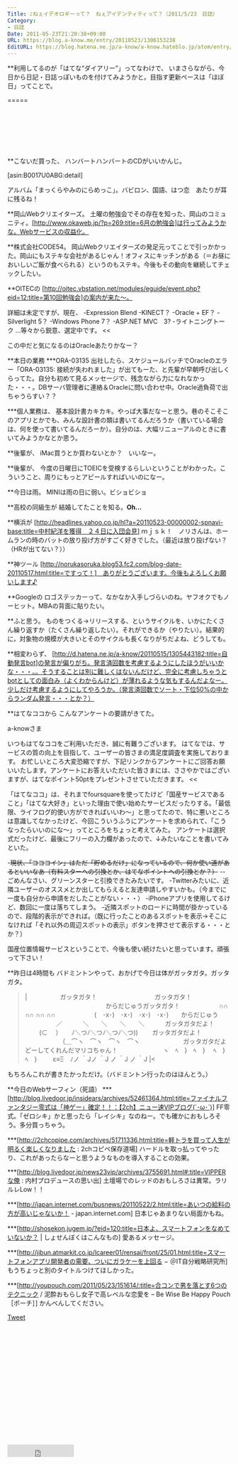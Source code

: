 ```yaml
---
Title: ♪ねぇイデオロギーって？　ねぇアイデンティティって？（2011/5/23　日誌）
Category:
- 日誌
Date: 2011-05-23T21:20:38+09:00
URL: https://blog.a-know.me/entry/20110523/1306153238
EditURL: https://blog.hatena.ne.jp/a-know/a-know.hateblo.jp/atom/entry/12921228815727979704
---
```


**利用してるのが「はてな“ダイアリー”」ってなわけで、
いまさらながら、今日から日記・日誌っぽいものを付けてみようかと。目指す更新ペースは「ほぼ日」ってことで。

=====

<script async src="//pagead2.googlesyndication.com/pagead/js/adsbygoogle.js"></script>
<!-- article-top -->
<ins class="adsbygoogle"
     style="display:inline-block;width:728px;height:90px"
     data-ad-client="ca-pub-3463034538369189"
     data-ad-slot="8367620130"></ins>
<script>
(adsbygoogle = window.adsbygoogle || []).push({});
</script>


**こないだ買った、
ハンバートハンバートのCDがいいかんじ。


[asin:B0017U0ABG:detail]


アルバム「まっくらやみのにらめっこ」。バビロン、国語、はつ恋　あたりが耳に残るね！


**岡山Webクリエイターズ。
土曜の勉強会でその存在を知った、岡山のコミュニティ。[http://www.okaweb.jp/?p=269:title=6月の勉強会]は行ってみようかな。Webサービスの収益化。


**株式会社CODE54。
岡山Webクリエイターズの発足元ってことで引っかかった。岡山にもステキな会社があるじゃん！オフィスにキッチンがある（＝お昼においしいご飯が食べられる）というのもステキ。今後もその動向を継続してチェックしたい。


**OITECの
[http://oitec.vbstation.net/modules/eguide/event.php?eid=12:title=第10回勉強会]の案内が来た〜。


>>
詳細は未定ですが、現在、
-Expression Blend
-KINECT？
-Oracle + EF？
-Silverlight 5？
-Windows Phone 7？
-ASP.NET MVC　3?
-ライトニングトーク
…等々から鋭意、選定中です。
<<


この中だと気になるのはOracleあたりかなー？


**本日の業務
***ORA-03135
出社したら、スケジュールバッチでOracleのエラー「ORA-03135: 接続が失われました」が出てもーた、と先輩が早朝呼び出しくらってた。自分も初めて見るメッセージで、残念ながら力になれなかった・・・。DBサーバ管理者に連絡＆Oracleに問い合わせ中。Oracle過負荷で出ちゃうらすい？？

***個人業務は、
基本設計書カキカキ。やっぱ大事だなーと思う。巷のそこそこのアプリとかでも、みんな設計書の類は書いてるんだろうか（書いている場合は、何を使って書いてるんだろーか）。自分のは、大幅リニューアルのときに書いてみようかなとか思う。


**後輩が、
iMac買うとか買わないとか？　いいなー。


**後輩が、
今度の日曜日にTOEICを受検するらしいということがわかった。こういうこと、周りにもっとアピールすればいいのになー。


**今日は雨。
MINIは雨の日に弱い。ビショビショ


**高校の同級生が
結婚してたことを知る。<span class="deco" style="font-weight:bold;">Oh...</span>


**横浜が
[http://headlines.yahoo.co.jp/hl?a=20110523-00000002-spnavi-base:title=中村紀洋を獲得　２４日に入団会見]
ｍｊｓｋ！　ノリさんは、ホームランの時のバットの放り投げ方がすごく好きでした。（最近は放り投げない？（HRが出てない？））


**神ツール
[http://norukasoruka.blog53.fc2.com/blog-date-20110517.html:title=ですって！]　ありがとうございます。今後もよろしくお願いします♪


**Googleの
ロゴステッカーって、なかなか入手しづらいのね。ヤフオクでもノーヒット。MBAの背面に貼りたい。


**ふと思う。
ものをつくる→リリースする、というサイクルを、いかにたくさん繰り返すか（たくさん繰り返したい）。それができるか（やりたい）。結果的に，対象物の規模が大きいとそのサイクルも長くなりがちだよね、どうしても。


**相変わらず、
[http://d.hatena.ne.jp/a-know/20110515/1305443182:title=自動発言bot]の発言が偏りがち。発言済回数を考慮するようにしたほうがいいかな・・・。。そうすることは別に難しくはないんだけど、完全に考慮しちゃうとbotとしての面白み（よくわからんけど）が薄れるような気もするんだよなー。少しだけ考慮するようにしてやろうか。（発言済回数でソート・下位50%の中からランダム発言・・・とか？）


**はてなココから
こんなアンケートの要請がきてた。


>>
a-knowさま

いつもはてなココをご利用いただき、誠に有難うございます。
はてなでは、サービスの質の向上を目指して、ユーザーの皆さまの満足度調査を実施しております。 お忙しいところ大変恐縮ですが、下記リンクからアンケートにご回答お願いいたします。アンケートにお答えいただいた皆さまには、ささやかではございますが、はてなポイント50ptをプレゼントさせていただきます。
<<

「はてなココ」は、それまでfoursquareを使ってたけど「国産サービスであること」「はてな大好き」といった理由で使い始めたサービスだったりする。「最低限、ライフログ的使い方ができればいいわ〜」と思ってたので、特に悪いところは意識してなかったけど、今回こういうふうにアンケートを求められて、「こうなったらいいのにな〜」ってところをちょっと考えてみた。
アンケートは選択式だったけど、最後にフリーの入力欄があったので、↓みたいなことを書いてみといた。


-<del>現状、「コココイン」はただ「貯めるだけ」になっているので、何か使い道があるといいなあ（有料スターへの引換とか、はてなポイントへの引換とか？）</del>
--ごめんなさい、グリーンスターと引換できたみたいです。
-Twitterみたいに、近隣ユーザーのオススメとか出してもらえると友達申請しやすいかも。（今までに一度も自分から申請をだしたことがない・・・）
-iPhoneアプリを使用してるけど、数回に一度は落ちてしまう。
-近隣スポットのロードに時間が掛かっているので、段階的表示ができれば。（既に行ったことのあるスポットを表示→そこになければ「それ以外の周辺スポットの表示」ボタンを押させて表示する・・・とか？）


国産位置情報サービスということで、今後も使い続けたいと思っています。頑張って下さい！


**昨日は4時間も
バドミントンやって、おかげで今日は体がガッタガタ。ガッタガタ。

>|
　　　　　ガッタガタ！
　　　　　　　　　ガッタガタ！
　　　　　　　　　　　　　からだじゅうガッタガタ！
　　　　　　∩∩ ∩∩ ∩∩ ∩∩
　　　　　　(　･x･)　･x･)　･x･)　･x･)　　からだじゅう
　　　　　／　　 　＼　　＼　　＼　　＼　 　　ガッタガタだよ！
　　  (⊂ 　） 　 ﾉ＼つﾉ＼つﾉ＼つﾉ＼つ)) 　　ガッタガタだよ！
　　　　　　（＿⌒ヽ　⌒ヽ　⌒ヽ　⌒ヽ　　　　　　　ガッタガタだよどーしてくれんだマリコちゃん！
　　　　　　　ヽ　ﾍ　}　ﾍ　} 　ﾍ　}　ﾍ　}
　　 ε≡Ξ　ﾉノ ｀Jノ ｀J ノ ｀J ノ ｀J
|<

もちろんこれが書きたかっただけ。（バドミントン行ったのはほんとう。）


**今日のWebサーフィン（死語）
***[http://blog.livedoor.jp/insidears/archives/52461364.html:title=ファイナルファンタジー零式は「神ゲー」確定！！：【2ch】ニュー速VIPブログ(`･ω･´)]
FF零式。「ゼロシキ」かと思ったら「レイシキ」なのねー。でも確かにおもしろそう。多分買っちゃう。

***[http://2chcopipe.com/archives/51711336.html:title=軽トラを買って人生が明るく楽しくなりました : 2chコピペ保存道場]
ハードルを取っ払ってやったり、これがあったらなーと思うようなものを導入することの効果。

***[http://blog.livedoor.jp/news23vip/archives/3755691.html#:title=VIPPERな俺 : 内村プロデュースの思い出]
土壇場でのレッドのおもしろさは異常。ラリルレLow！！

***[http://japan.internet.com/busnews/20110522/2.html:title=あいつの給料の方が高いじゃないか！ - japan.internet.com]
日本じゃあまりない局面かもね。

***[http://shosekon.jugem.jp/?eid=120:title=日本よ、スマートフォンをなめていないか？ | しょせんぼくはこんなもの]
愛あるメッセージ。

***[http://jibun.atmarkit.co.jp/lcareer01/rensai/front/25/01.html:title=スマートフォンアプリ開発者の需要、ついにガラケーを上回る − ＠IT自分戦略研究所]
もうちょっと別のタイトルつけてほしかった。

***[http://youpouch.com/2011/05/23/151614/:title=合コンで男を落とす6つのテクニック / 泥酔おもらし女子で高レベルな恋愛を &#8211; Be Wise Be Happy Pouch［ポーチ］]
かんべんしてください。


<a href="http://twitter.com/share" class="twitter-share-button" data-count="horizontal" data-via="a_know" data-related="CDiT_info" data-lang="ja">Tweet</a><script type="text/javascript" src="http://platform.twitter.com/widgets.js"></script>

<script async src="//pagead2.googlesyndication.com/pagead/js/adsbygoogle.js"></script>
<!-- article-bottom2 -->
<ins class="adsbygoogle"
     style="display:inline-block;width:300px;height:250px"
     data-ad-client="ca-pub-3463034538369189"
     data-ad-slot="5274552934"></ins>
<script>
(adsbygoogle = window.adsbygoogle || []).push({});
</script>


<iframe src="http://blog.hatena.ne.jp/a-know/a-know.hateblo.jp/subscribe/iframe" allowtransparency="true" frameborder="0" scrolling="no" width="150" height="28"></iframe>
